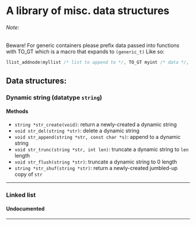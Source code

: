 # A library of misc. data structures

###### Note:
Beware! For generic containers please prefix data passed into functions
with TO_GT which is a macro that expands to `(generic_t)`
Like so:
```c
llist_addnode(myllist /* list to append to */, TO_GT myint /* data */, 0 /* position */
```

## Data structures:
### Dynamic string (datatype `string`)
#### Methods
* `string *str_create(void)`: return a newly-created a dynamic string
* `void str_del(string *str)`: delete a dynamic string
* `void str_append(string *str, const char *s)`: append to a dynamic string
* `void str_trunc(string *str, int len)`: truncate a dynamic string to `len` length
* `void str_flush(string *str)`: truncate a dynamic string to 0 length
* `string *str_shuf(string *str)`: return a newly-created jumbled-up copy of `str`

_______________________________________________________________________________________
### Linked list
#### Undocumented
_______________________________________________________________________________________
